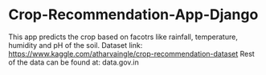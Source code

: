 # Crop-Recommendation-App-Django
This app predicts the crop based on facotrs like rainfall, temperature, humidity and pH of the soil.
Dataset link: https://www.kaggle.com/atharvaingle/crop-recommendation-dataset 
Rest of the data can be found at: data.gov.in 
